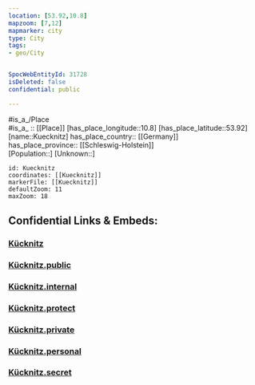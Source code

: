 ```yaml
---
location: [53.92,10.8] 
mapzoom: [7,12] 
mapmarker: city 
type: City
tags:
- geo/City


SpocWebEntityId: 31728
isDeleted: false
confidential: public

---
```

#is_a_/Place  
#is_a_ :: [[Place]] 
[has_place_longitude::10.8] 
[has_place_latitude::53.92] 
[name::Kuecknitz] 
has_place_country:: [[Germany]]  
has_place_province:: [[Schleswig-Holstein]]  
[Population::] 
[Unknown::] 


```leaflet
id: Kuecknitz
coordinates: [[Kuecknitz]] 
markerFile: [[Kuecknitz]] 
defaultZoom: 11 
maxZoom: 18
```


## Confidential Links & Embeds: 

### [Kücknitz](/_Standards/Earth/Continent/Europe/Europe~Central/Germany/Germany~West/Schleswig-Holstein/counties~SH/Lübeck/Kücknitz.md) 

### [Kücknitz.public](/_public/Earth/Continent/Europe/Europe~Central/Germany/Germany~West/Schleswig-Holstein/counties~SH/Lübeck/Kücknitz.public.md) 

### [Kücknitz.internal](/_internal/Earth/Continent/Europe/Europe~Central/Germany/Germany~West/Schleswig-Holstein/counties~SH/Lübeck/Kücknitz.internal.md) 

### [Kücknitz.protect](/_protect/Earth/Continent/Europe/Europe~Central/Germany/Germany~West/Schleswig-Holstein/counties~SH/Lübeck/Kücknitz.protect.md) 

### [Kücknitz.private](/_private/Earth/Continent/Europe/Europe~Central/Germany/Germany~West/Schleswig-Holstein/counties~SH/Lübeck/Kücknitz.private.md) 

### [Kücknitz.personal](/_personal/Earth/Continent/Europe/Europe~Central/Germany/Germany~West/Schleswig-Holstein/counties~SH/Lübeck/Kücknitz.personal.md) 

### [Kücknitz.secret](/_secret/Earth/Continent/Europe/Europe~Central/Germany/Germany~West/Schleswig-Holstein/counties~SH/Lübeck/Kücknitz.secret.md)

